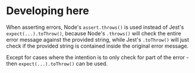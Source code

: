 # Developing here

When asserting errors, Node's `assert.throws()` is used instead of Jest's `expect(...).toThrow()`, because Node's `.throws()` will check the entire error message against the provided string, while Jest's `.toThrow()` will just check if the provided string is contained inside the original error message.

Except for cases where the intention is to only check for part of the error - then `expect(...).toThrow()` can be used.
